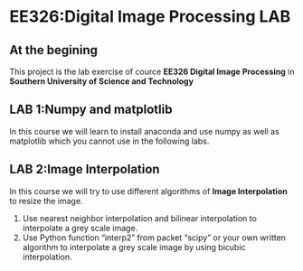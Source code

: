 # EE326:Digital Image Processing LAB

## At the begining
This project is the lab exercise of cource **EE326 Digital Image Processing** in **Southern University of Science and Technology**

## LAB 1:Numpy and matplotlib

In this course we will learn to install anaconda and use numpy as well as matplotlib which you cannot use in the following labs.

## LAB 2:Image Interpolation

In this course we will try to use different algorithms of **Image Interpolation** to resize the image.

1. Use nearest neighbor interpolation and bilinear interpolation to interpolate a grey scale image.
2. Use Python function “interp2” from packet “scipy” or your own written algorithm to interpolate a grey scale image by using bicubic interpolation.
